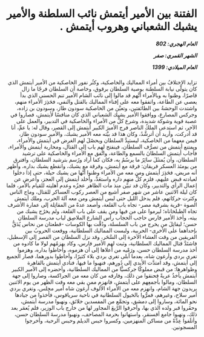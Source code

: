 <h1 dir="rtl">الفتنة بين الأمير أيتمش نائب السلطنة والأمير يشبك الشعباني وهروب أيتمش .</h1>

<h5 dir="rtl">العام الهجري:  802

الشهر القمري: صفر

العام الميلادي: 1399</h5>

<p dir="rtl">تزايد الاختلافُ بين أمراء المماليك والخاصكية، وكثُر نفور الخاصكية من الأمير أيتمش الذي كان يتولَّى نيابة السلطنة بوصية السلطان برقوق، وخاصة أن السلطان فرجًا ما زال قاصرًا، وظنوا به وبالأمراء أنَّهم قد مالوا إلى نائب الشام الأمير تنم الحسني الذي بدأ يعصي عن الطاعة، واتفقوا معه على إفناء المماليك بالقتل والنفي، فحَذِرَ الأمراء منهم، واشتدت الوحشةُ بين الطائفتين، وتعيَّن من الخاصكية سودون طاز، وسودون بن زاده، وجركس المصارع، ووافقوا الأمير يشبك الشعباني الذي كان منافسًا لأيتمش، فصاروا في عصبة قوية وشوكة شديدة، وشرع كلٌّ من الأمراء والخاصكية في التدبير، والعمل على الآخر، ثم استدعى الملكُ الناصر فرج الأميرَ الكبير أيتمش إلى القصر، وقال له: يا عمِّ، أنا قد أدركت، وأريد أن أترشَّدُ، وكان هذا قد بيَّته معه الأمير يشبك، والأمير سودون طاز، فيمن معهما من الخاصكية، ليستبِدَّ السلطان ويحصُلَ لهم الغرض في أيتمش والأمراء، ويمتنع أيتمش من تصرُّف السلطان، فينفتح لهم باب إلى القتال، ومحاربة أيتمش والأمراء، فأجاب أيتمش السلطانَ بالسمع والطاعة، واتَّفق مع الأمراء والخاصكية على ترشيد السلطان، وأن يُمتثَلَ سائِرُ ما يرسُمُ به، فكان كما أراد ورُسم بترشيد السلطان، وافترق من يومئذ العسكر فريقان: فرقة مع أيتمش، وفرقة مع يشبك، وانقطع يشبك بداره، وأظهر أنه مريض، فحَذِرَ أيتمش ومن معه من الأمراء وظنوا أنَّها من يشبك حيلة، حتى إذا دخلوا لعيادته قبض عليهم، فلزم كلٌّ منهم داره واستعَدَّ، وأخلد أيتمش إلى العجز، وأعرض عن إعمال الرأي والتدبير، وكان قد تبيَّن منذ مات الظاهر عجزُه وعدم أهليته للقيام بالأمر، فلما كان ليلة الاثنين عاشر من شهر صفر أشيع من العصر ركوب العساكر للقتال، وماج الناس وكثرت حركاتهم، فلم يدخل الليل حتى لبس أيتمش ومن معه آلةَ الحرب، وملك أيتمش الصوة -قرية بشرقية مصر- تجاه باب القلعة، وأصعد عدةً من المقاتِلة إلى عمارة الأشرف تجاه الطبلخاناه؛ ليرموا على من فيها ومن يقف على باب القلعة، ولم يخرُج يشبك من بيته، وأخذ الأمير فارس حاجب الحجاب رأس الشارع الملاصِق لباب مدرسة السلطان حسن؛ ليقاتِلَ من يخرج من باب السلسلة، ودُقَّت بها الكوسات -قطعتان من نحاس يُدَقُّ بإحداهما على الأخرى- الحربية، ولبست المماليك السلطانية، ووقعت الحروبُ بين الفريقين من وقت العشاء الآخرة إلى السَّحَر، وقد نزل السلطان من القصر إلى الإسطبل، فاشتَدَّ قتال المماليك السلطانية، وثبت لهم الأمير فارس، وكاد يهزمُهم لولا ما كادوه من أخذ مدرسة السلطان حسن، ورَمْيه من أعلاها إلى أن هزموه، وأحاطوا بداره، وهزموا تغري بردي وأرغون شاه، بعدما أبلى تغري بردي بلاء كثيرًا، وأحاطوا بدورهما، فصار الجميع إلى أيتمش، وقد امتدَّت الأيدي إلى دُورِهم، فنهبوا ما فيها، فنادي أيتمش بالقاهرة وظواهرها: من قبض مملوكًا جركسيًّا من المماليك السلطانية، وأحضره إلى الأمير الكبير أيتمش يأخذُ عريةً فحنقوا من ذلك، وفارقه من كان معه من الجراكسة، وصاروا إلى جهة السلطان، ومالوا بأجمعِهم على أيتمش، فانهزم ممن بقي معه وقت الظهر من يوم الاثنين يريدون جهة الشام، وانهزم معه من الأمراء الألوف أرغون شاه أمير مجلس، وتغري بردي أمير سلاح، وغيرهم، فمرُّوا بالخيول السلطانية في ناحية سرياقوس، فأخذوا من جيادها نحو المائة، وساروا إلى دمشق، وتجمَّع من المفسدين خلائق، ونهبوا مدرسة أيتمش، وحفَروا قبر ولده الذي بها، وأحرقوا الرَّبعَ المجاور لها من خارج باب الوزير، فلم يُعمَر بعد ذلك، ونهبوا جامع أقسنقر، واستهانوا بحرمة المصاحف، ونهبوا مدرسةَ السلطان حسن، وأتلَفوا عِدَّةً من مساكن المنهزمين، وكسروا حبس الديلم وحبس الرحبة، وأخرجوا المسجونين.</p></br>

